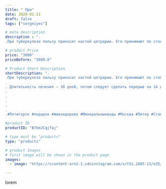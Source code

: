 ```yaml
---
title: " При"
date: 2020-01-21
draft: false
tags: ["sergeiyes"]

# meta description
description : ".
.При туберкулезе пользу приносит настой цетрарии. Его принимают по столовой ложке три раза перед едой. Для детей регулярность приема сохраняется та же, но мин"

# product Price
price: "3000"
priceBefore: "3600.0"

# Product Short Description
shortDescription: ".
.При туберкулезе пользу приносит настой цетрарии. Его принимают по столовой ложке три раза перед едой. Для детей регулярность приема сохраняется та же, но минимальный одноразовый объем составляет одну чайную ложку.
.
. Длительность лечения – 30 дней, потом следует сделать перерыв на 14 дней. Одновременно следует принимать выписанные врачом препараты и постоянно мониторировать состояния пациента.
.
.
.
.
.
.#Пятигорск #подарок #живоедерево #Минеральныеводы #Москва #Питер #Ставрополь #Сочи #Симферополь #Севастополь #Анапа #Краснодар #Екатеринбург #Челябинск #Ессентуки #Железноводск #Кисловодск #Ростовнадону #gruppazahvata #крым #sergeystar  #Волгоград #резьбаподереву #живоедерево #икона"

#product ID
productID: "B7kmJCqjfaj"

# type must be "products"
type: "products"

# product Images
# first image will be shown in the product page
images:
  - image: "https://scontent-arn2-1.cdninstagram.com/v/t51.2885-15/e35/82690570_200863120957773_7577829902371372344_n.jpg?se=7&tp=1&_nc_ht=scontent-arn2-1.cdninstagram.com&_nc_cat=109&_nc_ohc=EgDx6lOj5qoAX_-PQ56&ccb=7-4&oh=ae196ea6d6ef6095d702a42fb622d55f&oe=6083999A&_nc_sid=86f79a&ig_cache_key=MjIyNjA3MTg2MjkzMjAxMDY1OQ%3D%3D.2-ccb7-4"

---
```

lorem
